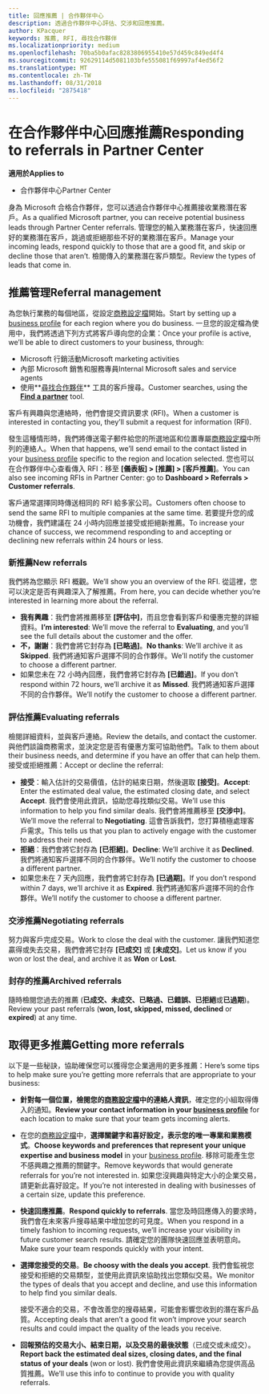 ```yaml
---
title: 回應推薦 | 合作夥伴中心
description: 透過合作夥伴中心評估、交涉和回應推薦。
author: KPacquer
keywords: 推薦, RFI, 尋找合作夥伴
ms.localizationpriority: medium
ms.openlocfilehash: 70ba5b0afac8283806955410e57d459c849ed4f4
ms.sourcegitcommit: 92629114d5081103bfe555081f69997af4ed56f2
ms.translationtype: MT
ms.contentlocale: zh-TW
ms.lasthandoff: 08/31/2018
ms.locfileid: "2875418"
---
```

# <a name="responding-to-referrals-in-partner-center"></a><span data-ttu-id="285c9-104">在合作夥伴中心回應推薦</span><span class="sxs-lookup"><span data-stu-id="285c9-104">Responding to referrals in Partner Center</span></span>

**<span data-ttu-id="285c9-105">適用於</span><span class="sxs-lookup"><span data-stu-id="285c9-105">Applies to</span></span>**

-  <span data-ttu-id="285c9-106">合作夥伴中心</span><span class="sxs-lookup"><span data-stu-id="285c9-106">Partner Center</span></span>

<span data-ttu-id="285c9-107">身為 Microsoft 合格合作夥伴，您可以透過合作夥伴中心推薦接收業務潛在客戶。</span><span class="sxs-lookup"><span data-stu-id="285c9-107">As a qualified Microsoft partner, you can receive potential business leads through Partner Center referrals.</span></span> <span data-ttu-id="285c9-108">管理您的輸入業務潛在客戶，快速回應好的業務潛在客戶，跳過或拒絕那些不好的業務潛在客戶。</span><span class="sxs-lookup"><span data-stu-id="285c9-108">Manage your incoming leads, respond quickly to those that are a good fit, and skip or decline those that aren’t.</span></span> <span data-ttu-id="285c9-109">檢閱傳入的業務潛在客戶類型。</span><span class="sxs-lookup"><span data-stu-id="285c9-109">Review the types of leads that come in.</span></span> 

## <a name="referral-management"></a><span data-ttu-id="285c9-110">推薦管理</span><span class="sxs-lookup"><span data-stu-id="285c9-110">Referral management</span></span>

<span data-ttu-id="285c9-111">為您執行業務的每個地區，從設定[商務設定檔](create-a-marketing-profile.md)開始。</span><span class="sxs-lookup"><span data-stu-id="285c9-111">Start by setting up a [business profile](create-a-marketing-profile.md) for each region where you do business.</span></span> <span data-ttu-id="285c9-112">一旦您的設定檔為使用中，我們將透過下列方式將客戶導向您的企業：</span><span class="sxs-lookup"><span data-stu-id="285c9-112">Once your profile is active, we’ll be able to direct customers to your business, through:</span></span>

*  <span data-ttu-id="285c9-113">Microsoft 行銷活動</span><span class="sxs-lookup"><span data-stu-id="285c9-113">Microsoft marketing activities</span></span>
*  <span data-ttu-id="285c9-114">內部 Microsoft 銷售和服務專員</span><span class="sxs-lookup"><span data-stu-id="285c9-114">Internal Microsoft sales and service agents</span></span>
*  <span data-ttu-id="285c9-115">使用**[尋找合作夥伴](https://partnercenter.microsoft.com/pcv/search)** 工具的客戶搜尋。</span><span class="sxs-lookup"><span data-stu-id="285c9-115">Customer searches, using the **[Find a partner](https://partnercenter.microsoft.com/pcv/search)** tool.</span></span>

<span data-ttu-id="285c9-116">客戶有興趣與您連絡時，他們會提交資訊要求 (RFI)。</span><span class="sxs-lookup"><span data-stu-id="285c9-116">When a customer is interested in contacting you, they’ll submit a request for information (RFI).</span></span> 

<span data-ttu-id="285c9-117">發生這種情形時，我們將傳送電子郵件給您的所選地區和位置專屬[商務設定檔](create-a-marketing-profile.md)中所列的連絡人。</span><span class="sxs-lookup"><span data-stu-id="285c9-117">When that happens, we’ll send email to the contact listed in your [business profile](create-a-marketing-profile.md) specific to the region and location selected.</span></span> <span data-ttu-id="285c9-118">您也可以在合作夥伴中心查看傳入 RFI：移至 **\[儀表板\] > \[推薦\] > \[客戶推薦\]**。</span><span class="sxs-lookup"><span data-stu-id="285c9-118">You can also see incoming RFIs in Partner Center: go to **Dashboard > Referrals > Customer referrals**.</span></span>

<span data-ttu-id="285c9-119">客戶通常選擇同時傳送相同的 RFI 給多家公司。</span><span class="sxs-lookup"><span data-stu-id="285c9-119">Customers often choose to send the same RFI to multiple companies at the same time.</span></span> <span data-ttu-id="285c9-120">若要提升您的成功機會，我們建議在 24 小時内回應並接受或拒絕新推薦。</span><span class="sxs-lookup"><span data-stu-id="285c9-120">To increase your chance of success, we recommend responding to and accepting or declining new referrals within 24 hours or less.</span></span>

### <a name="new-referrals"></a><span data-ttu-id="285c9-121">新推薦</span><span class="sxs-lookup"><span data-stu-id="285c9-121">New referrals</span></span>

<span data-ttu-id="285c9-122">我們將為您顯示 RFI 概觀。</span><span class="sxs-lookup"><span data-stu-id="285c9-122">We’ll show you an overview of the RFI.</span></span> <span data-ttu-id="285c9-123">從這裡，您可以決定是否有興趣深入了解推薦。</span><span class="sxs-lookup"><span data-stu-id="285c9-123">From here, you can decide whether you’re interested in learning more about the referral.</span></span> 

*  <span data-ttu-id="285c9-124">**我有興趣**：我們會將推薦移至 **\[評估中\]**，而且您會看到客戶和優惠完整的詳細資料。</span><span class="sxs-lookup"><span data-stu-id="285c9-124">**I’m interested**: We’ll move the referral to **Evaluating**, and you’ll see the full details about the customer and the offer.</span></span> 
*  <span data-ttu-id="285c9-125">**不，謝謝**：我們會將它封存為 **\[已略過\]**。</span><span class="sxs-lookup"><span data-stu-id="285c9-125">**No thanks**: We’ll archive it as **Skipped**.</span></span> <span data-ttu-id="285c9-126">我們將通知客戶選擇不同的合作夥伴。</span><span class="sxs-lookup"><span data-stu-id="285c9-126">We’ll notify the customer to choose a different partner.</span></span>
*  <span data-ttu-id="285c9-127">如果您未在 72 小時內回應，我們會將它封存為 **\[已錯過\]**。</span><span class="sxs-lookup"><span data-stu-id="285c9-127">If you don’t respond within 72 hours, we’ll archive it as **Missed**.</span></span> <span data-ttu-id="285c9-128">我們將通知客戶選擇不同的合作夥伴。</span><span class="sxs-lookup"><span data-stu-id="285c9-128">We’ll notify the customer to choose a different partner.</span></span>

### <a name="evaluating-referrals"></a><span data-ttu-id="285c9-129">評估推薦</span><span class="sxs-lookup"><span data-stu-id="285c9-129">Evaluating referrals</span></span>

<span data-ttu-id="285c9-130">檢閱詳細資料，並與客戶連絡。</span><span class="sxs-lookup"><span data-stu-id="285c9-130">Review the details, and contact the customer.</span></span> <span data-ttu-id="285c9-131">與他們談論商務需求，並決定您是否有優惠方案可協助他們。</span><span class="sxs-lookup"><span data-stu-id="285c9-131">Talk to them about their business needs, and determine if you have an offer that can help them.</span></span> <span data-ttu-id="285c9-132">接受或拒絕推薦：</span><span class="sxs-lookup"><span data-stu-id="285c9-132">Accept or decline the referral:</span></span> 

*  <span data-ttu-id="285c9-133">**接受**：輸入估計的交易價值，估計的結束日期，然後選取 **\[接受\]**。</span><span class="sxs-lookup"><span data-stu-id="285c9-133">**Accept**: Enter the estimated deal value, the estimated closing date, and select **Accept**.</span></span> <span data-ttu-id="285c9-134">我們會使用此資訊，協助您尋找類似交易。</span><span class="sxs-lookup"><span data-stu-id="285c9-134">We’ll use this information to help you find similar deals.</span></span> <span data-ttu-id="285c9-135">我們會將推薦移至 **\[交涉中\]**。</span><span class="sxs-lookup"><span data-stu-id="285c9-135">We’ll move the referral to **Negotiating**.</span></span> <span data-ttu-id="285c9-136">這會告訴我們，您打算積極處理客戶需求。</span><span class="sxs-lookup"><span data-stu-id="285c9-136">This tells us that you plan to actively engage with the customer to address their need.</span></span>
*  <span data-ttu-id="285c9-137">**拒絕**：我們會將它封存為 **\[已拒絕\]**。</span><span class="sxs-lookup"><span data-stu-id="285c9-137">**Decline**: We’ll archive it as **Declined**.</span></span> <span data-ttu-id="285c9-138">我們將通知客戶選擇不同的合作夥伴。</span><span class="sxs-lookup"><span data-stu-id="285c9-138">We’ll notify the customer to choose a different partner.</span></span>
*  <span data-ttu-id="285c9-139">如果您未在 7 天內回應，我們會將它封存為 **\[已過期\]**。</span><span class="sxs-lookup"><span data-stu-id="285c9-139">If you don’t respond within 7 days, we’ll archive it as **Expired**.</span></span> <span data-ttu-id="285c9-140">我們將通知客戶選擇不同的合作夥伴。</span><span class="sxs-lookup"><span data-stu-id="285c9-140">We’ll notify the customer to choose a different partner.</span></span>

### <a name="negotiating-referrals"></a><span data-ttu-id="285c9-141">交涉推薦</span><span class="sxs-lookup"><span data-stu-id="285c9-141">Negotiating referrals</span></span>

<span data-ttu-id="285c9-142">努力與客戶完成交易。</span><span class="sxs-lookup"><span data-stu-id="285c9-142">Work to close the deal with the customer.</span></span> <span data-ttu-id="285c9-143">讓我們知道您贏得或失去交易，我們會將它封存 **\[已成交\]** 或 **\[未成交\]**。</span><span class="sxs-lookup"><span data-stu-id="285c9-143">Let us know if you won or lost the deal, and archive it as **Won** or **Lost**.</span></span> 

### <a name="archived-referrals"></a><span data-ttu-id="285c9-144">封存的推薦</span><span class="sxs-lookup"><span data-stu-id="285c9-144">Archived referrals</span></span>

<span data-ttu-id="285c9-145">隨時檢閱您過去的推薦 (**已成交、未成交、已略過、已錯誤、已拒絕**或**已過期**)。</span><span class="sxs-lookup"><span data-stu-id="285c9-145">Review your past referrals (**won, lost, skipped, missed, declined** or **expired**) at any time.</span></span> 

## <a name="getting-more-referrals"></a><span data-ttu-id="285c9-146">取得更多推薦</span><span class="sxs-lookup"><span data-stu-id="285c9-146">Getting more referrals</span></span>

<span data-ttu-id="285c9-147">以下是一些秘訣，協助確保您可以獲得您企業適用的更多推薦：</span><span class="sxs-lookup"><span data-stu-id="285c9-147">Here’s some tips to help make sure you’re getting more referrals that are appropriate to your business:</span></span>

*  <span data-ttu-id="285c9-148">**針對每一個位置，檢閱您的[商務設定檔](create-a-marketing-profile.md)中的連絡人資訊**，確定您的小組取得傳入的通知。</span><span class="sxs-lookup"><span data-stu-id="285c9-148">**Review your contact information in your [business profile](create-a-marketing-profile.md)** for each location to make sure that your team gets incoming alerts.</span></span>

*  <span data-ttu-id="285c9-149">在您的[商務設定檔](create-a-marketing-profile.md)中，**選擇關鍵字和喜好設定，表示您的唯一專業和業務模式**。</span><span class="sxs-lookup"><span data-stu-id="285c9-149">**Choose keywords and preferences that represent your unique expertise and business model** in your [business profile](create-a-marketing-profile.md).</span></span> <span data-ttu-id="285c9-150">移除可能產生您不感興趣之推薦的關鍵字。</span><span class="sxs-lookup"><span data-stu-id="285c9-150">Remove keywords that would generate referrals for you’re not interested in.</span></span> <span data-ttu-id="285c9-151">如果您沒興趣與特定大小的企業交易，請更新此喜好設定。</span><span class="sxs-lookup"><span data-stu-id="285c9-151">If you’re not interested in dealing with businesses of a certain size, update this preference.</span></span>

*  <span data-ttu-id="285c9-152">**快速回應推薦**。</span><span class="sxs-lookup"><span data-stu-id="285c9-152">**Respond quickly to referrals**.</span></span> <span data-ttu-id="285c9-153">當您及時回應傳入的要求時，我們會在未來客戶搜尋結果中增加您的可見度。</span><span class="sxs-lookup"><span data-stu-id="285c9-153">When you respond in a timely fashion to incoming requests, we’ll increase your visibility in future customer search results.</span></span> <span data-ttu-id="285c9-154">請確定您的團隊快速回應並表明意向。</span><span class="sxs-lookup"><span data-stu-id="285c9-154">Make sure your team responds quickly with your intent.</span></span>

*  <span data-ttu-id="285c9-155">**選擇您接受的交易**。</span><span class="sxs-lookup"><span data-stu-id="285c9-155">**Be choosy with the deals you accept**.</span></span> <span data-ttu-id="285c9-156">我們會監視您接受和拒絕的交易類型，並使用此資訊來協助找出您類似交易。</span><span class="sxs-lookup"><span data-stu-id="285c9-156">We monitor the types of deals that you accept and decline, and use this information to help find you similar deals.</span></span> 

   <span data-ttu-id="285c9-157">接受不適合的交易，不會改善您的搜尋結果，可能會影響您收到的潛在客戶品質。</span><span class="sxs-lookup"><span data-stu-id="285c9-157">Accepting deals that aren’t a good fit won’t improve your search results and could impact the quality of the leads you receive.</span></span>

*  <span data-ttu-id="285c9-158">**回報預估的交易大小、結束日期，以及交易的最後狀態**（已成交或未成交）。</span><span class="sxs-lookup"><span data-stu-id="285c9-158">**Report back the estimated deal sizes, closing dates, and the final status of your deals** (won or lost).</span></span> <span data-ttu-id="285c9-159">我們會使用此資訊來繼續為您提供高品質推薦。</span><span class="sxs-lookup"><span data-stu-id="285c9-159">We’ll use this info to continue to provide you with quality referrals.</span></span>
